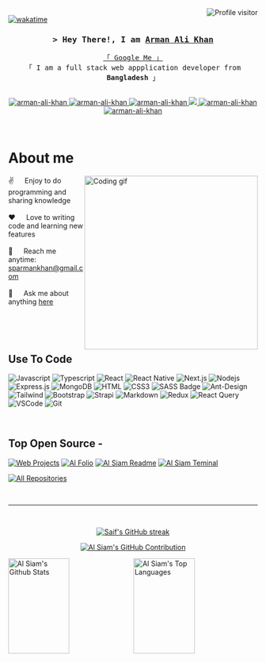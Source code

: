 <!--
<h2 align="center">
  Welcome to Arman Ali Khan World!
  <img src="https://media.giphy.com/media/hvRJCLFzcasrR4ia7z/giphy.gif" width="28">
</h2>
-->

<!--
<p align="center">
  <a href="https://github.com/arman-ali-khan"><img src="https://readme-typing-svg.herokuapp.com/?lines=Self%20Taught%20Programmer;Front%20End%20Developer;1.5%2B%20years%20of%20coding%20experience;Always%20learning%20new%20things&center=true&width=380&height=45"></a>
</p>

 -->

<a href="https://komarev.com/ghpvc/?username=arman-ali-khan">
  <img align="right" src="https://komarev.com/ghpvc/?username=arman-ali-khan&label=Visitors&color=0e75b6&style=flat" alt="Profile visitor" />
</a>


[![wakatime](https://wakatime.com/badge/user/eebb3dd8-d9b2-40de-9b88-6fd6cac99dbc.svg)](https://wakatime.com/@eebb3dd8-d9b2-40de-9b88-6fd6cac99dbc)

<!-- Intro  -->
<h3 align="center">
        <samp>&gt; Hey There!, I am
                <b><a target="_blank" href="https://arman.top">Arman Ali Khan</a></b>
        </samp>
</h3>


<p align="center"> 
  <samp>
    <a href="https://www.google.com/search?q=Arman+Ali+Khan">「 Google Me 」</a>
    <br>
    「 I am a full stack web appplication developer from <b>Bangladesh</b> 」
    <br>
    <br>
  </samp>
</p>

<p align="center">
 <a href="https://arman-ali-khan.com" target="blank">
  <img src="https://img.shields.io/badge/Website-DC143C?style=for-the-badge&logo=medium&logoColor=white" alt="arman-ali-khan" />
 </a>
 <a href="https://linkedin.com/in/arman-ali-khan" target="_blank">
  <img src="https://img.shields.io/badge/LinkedIn-0077B5?style=for-the-badge&logo=linkedin&logoColor=white" alt="arman-ali-khan"/>
 </a>
 <a href="https://dev.to/armanalikhan" target="_blank">
  <img src="https://img.shields.io/badge/dev.to-0A0A0A?style=for-the-badge&logo=dev.to&logoColor=white" alt="arman-ali-khan" />
 </a>
 <a href="https://twitter.com/arman_ali_khan" target="_blank">
  <img src="https://img.shields.io/badge/Twitter-1DA1F2?style=for-the-badge&logo=twitter&logoColor=white" />
 </a>
 <a href="https://instagram.com/arman-ali-khan" target="_blank">
  <img src="https://img.shields.io/badge/Instagram-fe4164?style=for-the-badge&logo=instagram&logoColor=white" alt="arman-ali-khan" />
 </a> 
 <a href="https://facebook.com/arman-ali-khan" target="_blank">
  <img src="https://img.shields.io/badge/Facebook-20BEFF?&style=for-the-badge&logo=facebook&logoColor=white" alt="arman-ali-khan"  />
  </a> 
</p>
<br />

<!-- About Section -->
 # About me
 
<p>
 <img align="right" width="350" src="/assets/programmer.gif" alt="Coding gif" />
  
 ✌️ &emsp; Enjoy to do programming and sharing knowledge <br/><br/>
 ❤️ &emsp; Love to writing code and learning new features<br/><br/>
 📧 &emsp; Reach me anytime: sparmankhan@gmail.com<br/><br/>
 💬 &emsp; Ask me about anything [here](https://github.com/arman-ali-khan/arman/issues)

</p>

<br/>
<br/>
<br/>

## Use To Code

![Javascript](https://img.shields.io/badge/Javascript-F0DB4F?style=for-the-badge&labelColor=black&logo=javascript&logoColor=F0DB4F)
![Typescript](https://img.shields.io/badge/Typescript-007acc?style=for-the-badge&labelColor=black&logo=typescript&logoColor=007acc)
![React](https://img.shields.io/badge/-React-61DBFB?style=for-the-badge&labelColor=black&logo=react&logoColor=61DBFB)
![React Native](https://img.shields.io/badge/React_Native-20232A?style=for-the-badge&logo=react&logoColor=61DAFB)
![Next.js](https://img.shields.io/badge/next.js-000000?style=for-the-badge&logo=nextdotjs&logoColor=white)
![Nodejs](https://img.shields.io/badge/Nodejs-3C873A?style=for-the-badge&labelColor=black&logo=node.js&logoColor=3C873A)
![Express.js](https://img.shields.io/badge/Express.js-000000?style=for-the-badge&logo=express&logoColor=white)
![MongoDB](https://img.shields.io/badge/MongoDB-4EA94B?style=for-the-badge&logo=mongodb&logoColor=white)
![HTML](https://img.shields.io/badge/HTML5-E34F26?style=for-the-badge&logo=html5&logoColor=white)
![CSS3](https://img.shields.io/badge/CSS3-1572B6?style=for-the-badge&logo=css3&logoColor=white)
![SASS Badge](https://img.shields.io/badge/Sass-CC6699?style=for-the-badge&logo=sass&logoColor=white)
![Ant-Design](https://img.shields.io/badge/AntDesign-0170FE?style=for-the-badge&logo=antdesign&logoColor=white)
![Tailwind](https://img.shields.io/badge/Tailwind_CSS-092749?style=for-the-badge&logo=tailwindcss&logoColor=06B6D4&labelColor=000000)
![Bootstrap](https://img.shields.io/badge/Bootstrap-563D7C?style=for-the-badge&logo=bootstrap&logoColor=white)
![Strapi](https://img.shields.io/badge/strapi-2E7EEA?style=for-the-badge&logo=strapi&logoColor=white)
![Markdown](https://img.shields.io/badge/Markdown-000000?style=for-the-badge&logo=markdown&logoColor=white)
![Redux](https://img.shields.io/badge/Redux-593D88?style=for-the-badge&logo=redux&logoColor=white)
![React Query](https://img.shields.io/badge/-React_Query-FF4154?style=for-the-badge&logo=react%20query&logoColor=white)
![VSCode](https://img.shields.io/badge/Visual_Studio-0078d7?style=for-the-badge&logo=visual%20studio&logoColor=white)
![Git](https://img.shields.io/badge/Git-F05032?style=for-the-badge&logo=git&logoColor=white)

<br/>

## Top Open Source -

[![Web Projects](https://github-readme-stats.vercel.app/api/pin/?username=arman-ali-khan&repo=bloggernext&border_color=7F3FBF&bg_color=0D1117&title_color=C9D1D9&text_color=8B949E&icon_color=7F3FBF)](https://github.com/arman-ali-khan/bloggernext)
[![Al Folio](https://github-readme-stats.vercel.app/api/pin/?username=arman-ali-khan&repo=audio-downloader&border_color=7F3FBF&bg_color=0D1117&title_color=C9D1D9&text_color=8B949E&icon_color=7F3FBF)](https://github.com/arman-ali-khan/audio-downloader)
[![Al Siam Readme](https://github-readme-stats.vercel.app/api/pin/?username=arman-ali-khan&repo=nextcms&border_color=7F3FBF&bg_color=0D1117&title_color=C9D1D9&text_color=8B949E&icon_color=7F3FBF)](https://github.com/arman-ali-khan/nextcms)
[![Al Siam Teminal](https://github-readme-stats.vercel.app/api/pin/?username=arman-ali-khan&repo=Laptop-Bazzar&border_color=7F3FBF&bg_color=0D1117&title_color=C9D1D9&text_color=8B949E&icon_color=7F3FBF)](https://github.com/arman-ali-khan/Laptop-Bazzar)

<p align="left">
  <a href="https://github.com/arman-ali-khan?tab=repositories" target="_blank"><img alt="All Repositories" title="All Repositories" src="https://img.shields.io/badge/-All%20Repos-2962FF?style=for-the-badge&logo=koding&logoColor=white"/></a>
</p>

<br/>
<hr/>
<br/>

<p align="center">
  <a href="https://github.com/arman-ali-khan">
    <img src="https://github-readme-streak-stats.herokuapp.com/?user=arman-ali-khan&theme=radical&border=7F3FBF&background=0D1117" alt="Saif's GitHub streak"/>
  </a>
</p>

<p align="center">
  <a href="https://github.com/arman-ali-khan">
    <img src="https://github-profile-summary-cards.vercel.app/api/cards/profile-details?username=arman-ali-khan&theme=radical" alt="Al Siam's GitHub Contribution"/>
  </a>
</p>

<a> 
    <a href="https://github.com/arman-ali-khan"><img alt="Al Siam's Github Stats" src="https://denvercoder1-github-readme-stats.vercel.app/api?username=arman-ali-khan&show_icons=true&count_private=true&theme=react&border_color=7F3FBF&bg_color=0D1117&title_color=F85D7F&icon_color=F8D866" height="192px" width="49.5%"/></a>
  <a href="https://github.com/arman-ali-khan"><img alt="Al Siam's Top Languages" src="https://denvercoder1-github-readme-stats.vercel.app/api/top-langs/?username=arman-ali-khan&langs_count=8&layout=compact&theme=react&border_color=7F3FBF&bg_color=0D1117&title_color=F85D7F&icon_color=F8D866" height="192px" width="49.5%"/></a>
  <br/>
</a>

